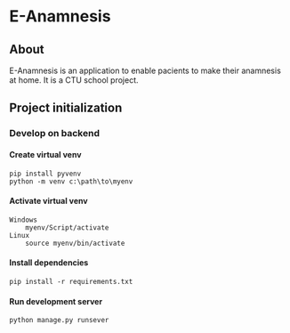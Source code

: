 # E-Anamnesis 
## About 
E-Anamnesis is an application to enable pacients to make their anamnesis at home. It is a CTU school project.

## Project initialization

### Develop on backend
#### Create virtual venv
    pip install pyvenv
    python -m venv c:\path\to\myenv
    
#### Activate virtual venv
    Windows
        myenv/Script/activate
    Linux
        source myenv/bin/activate
        
#### Install dependencies
    pip install -r requirements.txt
    
#### Run development server
    python manage.py runsever
    
    
